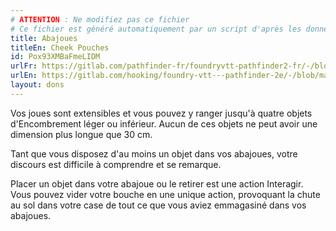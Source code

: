 ```yaml
---
# ATTENTION : Ne modifiez pas ce fichier
# Ce fichier est généré automatiquement par un script d'après les données du module Foundry VTT officiel et de sa traduction
title: Abajoues
titleEn: Cheek Pouches
id: Pox93XMBaFmeLIDM
urlFr: https://gitlab.com/pathfinder-fr/foundryvtt-pathfinder2-fr/-/blob/master/data/feats/Pox93XMBaFmeLIDM.htm
urlEn: https://gitlab.com/hooking/foundry-vtt---pathfinder-2e/-/blob/master/packs/data/feats.db/cheek-pouches.json
layout: dons
---
```

Vos joues sont extensibles et vous pouvez y ranger jusqu'à quatre objets d'Encombrement léger ou inférieur. Aucun de ces objets ne peut avoir une dimension plus longue que 30 cm.

Tant que vous disposez d'au moins un objet dans vos abajoues, votre discours est difficile à comprendre et se remarque.

Placer un objet dans votre abajoue ou le retirer est une action Interagir. Vous pouvez vider votre bouche en une unique action, provoquant la chute au sol dans votre case de tout ce que vous aviez emmagasiné dans vos abajoues.
